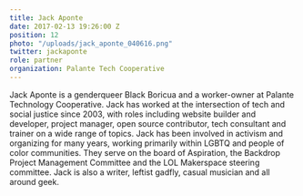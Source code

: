 ```yaml
---
title: Jack Aponte
date: 2017-02-13 19:26:00 Z
position: 12
photo: "/uploads/jack_aponte_040616.png"
twitter: jackaponte
role: partner
organization: Palante Tech Cooperative
---
```


Jack Aponte is a genderqueer Black Boricua and a worker-owner at Palante Technology Cooperative. Jack has worked at the intersection of tech and social justice since 2003, with roles including website builder and developer, project manager, open source contributor, tech consultant and trainer on a wide range of topics. Jack has been involved in activism and organizing for many years, working primarily within LGBTQ and people of color communities. They serve on the board of Aspiration, the Backdrop Project Management Committee and the LOL Makerspace steering committee. Jack is also a writer, leftist gadfly, casual musician and all around geek.
